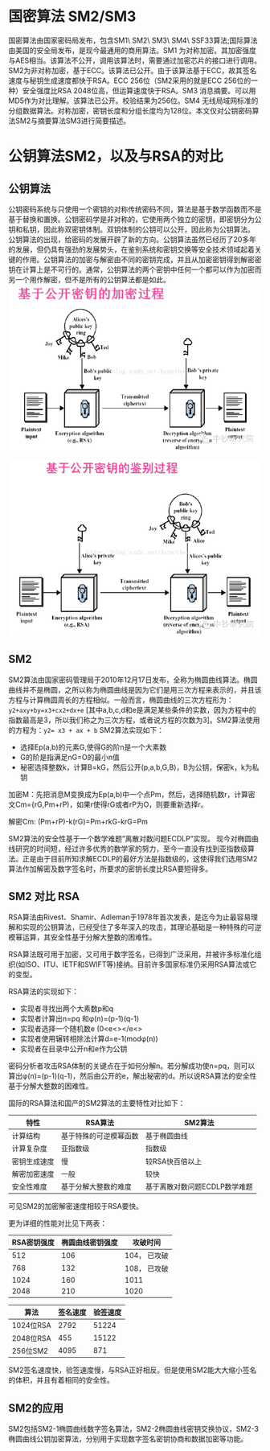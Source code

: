 # 国密算法 SM2/SM3

国密算法由国家密码局发布，包含SM1\ SM2\ SM3\ SM4\ SSF33算法;国际算法由美国的安全局发布，是现今最通用的商用算法。SM1 为对称加密。其加密强度与AES相当。该算法不公开，调用该算法时，需要通过加密芯片的接口进行调用。SM2为非对称加密，基于ECC。该算法已公开。由于该算法基于ECC，故其签名速度与秘钥生成速度都快于RSA。ECC 256位（SM2采用的就是ECC 256位的一种）安全强度比RSA 2048位高，但运算速度快于RSA。SM3 消息摘要。可以用MD5作为对比理解。该算法已公开。校验结果为256位。SM4 无线局域网标准的分组数据算法。对称加密，密钥长度和分组长度均为128位。本文仅对公钥密码算法SM2与摘要算法SM3进行简要描述。

# 公钥算法SM2，以及与RSA的对比

## 公钥算法
公钥密码系统与只使用一个密钥的对称传统密码不同，算法是基于数学函数而不是基于替换和置换。公钥密码学是非对称的，它使用两个独立的密钥，即密钥分为公钥和私钥，因此称双密钥体制。双钥体制的公钥可以公开，因此称为公钥算法。
公钥算法的出现，给密码的发展开辟了新的方向。公钥算法虽然已经历了20多年的发展，但仍具有强劲的发展势头，在鉴别系统和密钥交换等安全技术领域起着关键的作用。公钥算法的加密与解密由不同的密钥完成，并且从加密密钥得到解密密钥在计算上是不可行的。通常，公钥算法的两个密钥中任何一个都可以作为加密而另一个用作解密，但不是所有的公钥算法都是如此。
![](/images/pkey_encrypt.png)

![](/images/pkey_decrypt.png)

## SM2
SM2算法由国家密码管理局于2010年12月17日发布，全称为椭圆曲线算法。椭圆曲线并不是椭圆，之所以称为椭圆曲线是因为它们是用三次方程来表示的，并且该方程与计算椭圆周长的方程相似。一般而言，椭圆曲线的三次方程形为：
　　`y2+axy+by=x3+cx2+dx+e` [其中a,b,c,d和e是满足某些条件的实数，因为方程中的指数最高是3，所以我们称之为三次方程，或者说方程的次数为3]。SM2算法使用的方程为：`y2= x3 + ax + b`
SM2算法实现如下：
- 选择Ep(a,b)的元素G,使得G的阶n是一个大素数
- G的阶是指满足nG=O的最小n值
- 秘密选择整数k，计算B=kG，然后公开(p,a,b,G,B)，B为公钥，保密k，k为私钥

加密M：先把消息M变换成为Ep(a,b)中一个点Pm，然后，选择随机数r，计算密文Cm={rG,Pm+rP)，如果r使得rG或者rP为O，则要重新选择r。

解密Cm: (Pm+rP)-k(rG)=Pm+rkG-krG=Pm

SM2算法的安全性基于一个数学难题”离散对数问题ECDLP”实现。
现今对椭圆曲线研究的时间短，经过许多优秀的数学家的努力，至今一直没有找到亚指数级算法。正是由于目前所知求解ECDLP的最好方法是指数级的，这使得我们选用SM2算法作加解密及数字签名时，所要求的密钥长度比RSA要短得多。

## SM2 对比 RSA
RSA算法由Rivest、Shamir、Adleman于1978年首次发表，是迄今为止最容易理解和实现的公钥算法，已经受住了多年深入的攻击，其理论基础是一种特殊的可逆模幂运算，其安全性基于分解大整数的困难性。

RSA算法既可用于加密，又可用于数字签名，已得到广泛采用，并被许多标准化组织(如ISO、ITU、IETF和SWIFT等)接纳。目前许多国家标准仍采用RSA算法或它的变型。

RSA算法的实现如下：
- 实现者寻找出两个大素数p和q
- 实现者计算出n=pq 和φ(n)=(p-1)(q-1)
- 实现者选择一个随机数e (0<e<></e<>
- 实现者使用辗转相除法计算d=e-1(modφ(n))
- 实现者在目录中公开n和e作为公钥

密码分析者攻击RSA体制的关键点在于如何分解n。若分解成功使n=pq，则可以算出φ(n)=(p-1)(q-1)，然后由公开的e，解出秘密的d。所以说RSA算法的安全性基于分解大整数的困难性。

国际的RSA算法和国产的SM2算法的主要特性对比如下：

| 特性 | RSA算法 | SM2算法 |
| ---- | ---- | ---- |
| 计算结构 | 基于特殊的可逆模幂函数 | 基于椭圆曲线 |
| 计算复杂度 | 亚指数级 | 指数级 |
| 密钥生成速度 | 慢 | 较RSA快百倍以上 |
| 解密加密速度 | 一般 | 较快 |
| 安全性难度 | 基于分解大整数的难度 | 基于离散对数问题ECDLP数学难题 |

可见SM2的加密解密速度相较于RSA要快。

更为详细的性能对比见下两表：

| RSA密钥强度 | 椭圆曲线密钥强度 | 攻破时间 |
| ---- | ---- | ---- |
| 512 | 106 | 104， 已攻破 |
| 768 | 132 | 108， 已攻破 |
| 1024 | 160 | 1011 |
| 2048 | 210 | 1020 |

| 算法 | 签名速度 | 验签速度 |
| ---- | ----| ---- |
| 1024位RSA | 2792 | 51224 |
| 2048位RSA | 455 | 15122 |
| 256位SM2 | 4095 | 871 |

SM2签名速度快，验签速度慢，与RSA正好相反。但是使用SM2能大大缩小签名的体积，并且有着相同的安全性。

## SM2的应用
SM2包括SM2-1椭圆曲线数字签名算法，SM2-2椭圆曲线密钥交换协议，SM2-3椭圆曲线公钥加密算法，分别用于实现数字签名密钥协商和数据加密等功能。